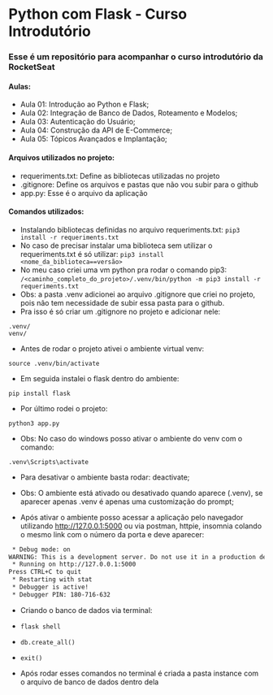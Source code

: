 # Python com Flask - Curso Introdutório

### Esse é um repositório para acompanhar o curso introdutório da RocketSeat

#### Aulas:

- Aula 01: Introdução ao Python e Flask;
- Aula 02: Integração de Banco de Dados, Roteamento e Modelos;
- Aula 03: Autenticação do Usuário;
- Aula 04: Construção da API de E-Commerce;
- Aula 05: Tópicos Avançados e Implantação;

#### Arquivos utilizados no projeto:

- requeriments.txt: Define as bibliotecas utilizadas no projeto
- .gitignore: Define os arquivos e pastas que não vou subir para o github
- app.py: Esse é o arquivo da aplicação

#### Comandos utilizados:

- Instalando bibliotecas definidas no arquivo requeriments.txt:
  `pip3 install -r requeriments.txt`
- No caso de precisar instalar uma biblioteca sem utilizar o requeriments.txt é só utilizar:
  `pip3 install <nome_da_biblioteca==versão>`
- No meu caso criei uma vm python pra rodar o comando pip3:
  `/<caminho_completo_do_projeto>/.venv/bin/python -m pip3 install -r requeriments.txt`
- Obs: a pasta .venv adicionei ao arquivo .gitignore que criei no projeto, pois não tem necessidade de subir essa pasta para o github.
- Pra isso é só criar um .gitignore no projeto e adicionar nele:

```gitignore
.venv/
venv/
```

- Antes de rodar o projeto ativei o ambiente virtual venv:

`source .venv/bin/activate`

- Em seguida instalei o flask dentro do ambiente:

`pip install flask`

- Por último rodei o projeto:

`python3 app.py`

- Obs: No caso do windows posso ativar o ambiente do venv com o comando:

`.venv\Scripts\activate`

- Para desativar o ambiente basta rodar: deactivate;

- Obs: O ambiente está ativado ou desativado quando aparece (.venv), se aparecer apenas .venv é apenas uma customização do prompt;

- Após ativar o ambiente posso acessar a aplicação pelo navegador utilizando http://127.0.0.1:5000 ou via postman, httpie, insomnia colando o mesmo link com o número da porta e deve aparecer:

```bash * Serving Flask app 'app'
 * Debug mode: on
WARNING: This is a development server. Do not use it in a production deployment. Use a production WSGI server instead.
 * Running on http://127.0.0.1:5000
Press CTRL+C to quit
 * Restarting with stat
 * Debugger is active!
 * Debugger PIN: 180-716-632
```

- Criando o banco de dados via terminal:
- `flask shell`
- `db.create_all()`
- `exit()`

- Após rodar esses comandos no terminal é criada a pasta instance com o arquivo de banco de dados dentro dela